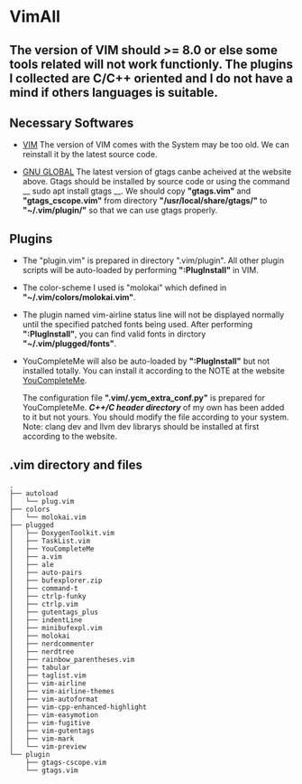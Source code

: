 # VimAll

## The version of VIM should >= 8.0 or else some tools related will not work functionly. The plugins I collected are C/C++ oriented and I do not have a mind if others languages is suitable.

## Necessary Softwares
* [VIM](https://github.com/vim/vim)
The version of VIM comes with the System may be too old. We can reinstall it by the latest source code.

* [GNU GLOBAL](http://www.gnu.org/software/global/download.html)
The latest version of gtags canbe acheived at the website above.
Gtags should be installed by source code or using the command __ sudo apt install gtags __.
We should copy __"gtags.vim"__ and  __"gtags_cscope.vim"__ from directory __"/usr/local/share/gtags/"__ to __"~/.vim/plugin/"__ so that we can use gtags properly.


## Plugins
* The "plugin.vim" is prepared in directory ".vim/plugin". All other plugin scripts will be auto-loaded by performing __":PlugInstall"__ in VIM. 

* The color-scheme I used is "molokai" which defined in __"~/.vim/colors/molokai.vim"__. 

* The plugin named vim-airline status line will not be displayed normally until the specified patched fonts being used. After performing __":PlugInstall"__, you can find valid fonts in dirctory __"~/.vim/plugged/fonts"__.

* YouCompleteMe will also be auto-loaded by __":PlugInstall"__ but not installed totally. You can install it according to the NOTE at the website [YouCompleteMe](https://github.com/Valloric/YouCompleteMe).

	The configuration file __".vim/.ycm_extra_conf.py"__ is prepared for YouCompleteMe. ___C++/C header directory___ of my own has been added to it but not yours. You should modify the file according to your system.
	Note: clang dev and llvm dev librarys should be installed at first  according to the website.

## \.vim directory and files
```
.
├── autoload
│   └── plug.vim
├── colors
│   └── molokai.vim
├── plugged
│   ├── DoxygenToolkit.vim
│   ├── TaskList.vim
│   ├── YouCompleteMe
│   ├── a.vim
│   ├── ale
│   ├── auto-pairs
│   ├── bufexplorer.zip
│   ├── command-t
│   ├── ctrlp-funky
│   ├── ctrlp.vim
│   ├── gutentags_plus
│   ├── indentLine
│   ├── minibufexpl.vim
│   ├── molokai
│   ├── nerdcommenter
│   ├── nerdtree
│   ├── rainbow_parentheses.vim
│   ├── tabular
│   ├── taglist.vim
│   ├── vim-airline
│   ├── vim-airline-themes
│   ├── vim-autoformat
│   ├── vim-cpp-enhanced-highlight
│   ├── vim-easymotion
│   ├── vim-fugitive
│   ├── vim-gutentags
│   ├── vim-mark
│   └── vim-preview
└── plugin
    ├── gtags-cscope.vim
    └── gtags.vim

```
